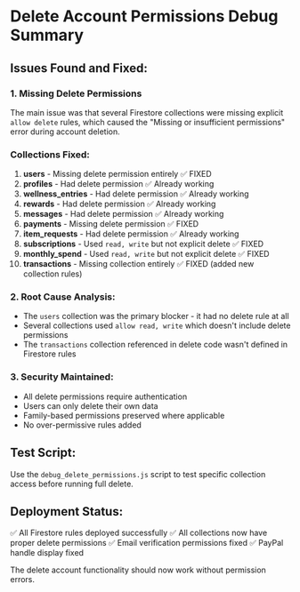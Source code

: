 # Delete Account Permissions Debug Summary

## Issues Found and Fixed:

### 1. Missing Delete Permissions
The main issue was that several Firestore collections were missing explicit `allow delete` rules, which caused the "Missing or insufficient permissions" error during account deletion.

### Collections Fixed:
1. **users** - Missing delete permission entirely ✅ FIXED
2. **profiles** - Had delete permission ✅ Already working
3. **wellness_entries** - Had delete permission ✅ Already working
4. **rewards** - Had delete permission ✅ Already working
5. **messages** - Had delete permission ✅ Already working
6. **payments** - Missing delete permission ✅ FIXED
7. **item_requests** - Had delete permission ✅ Already working
8. **subscriptions** - Used `read, write` but not explicit delete ✅ FIXED
9. **monthly_spend** - Used `read, write` but not explicit delete ✅ FIXED
10. **transactions** - Missing collection entirely ✅ FIXED (added new collection rules)

### 2. Root Cause Analysis:
- The `users` collection was the primary blocker - it had no delete rule at all
- Several collections used `allow read, write` which doesn't include delete permissions
- The `transactions` collection referenced in delete code wasn't defined in Firestore rules

### 3. Security Maintained:
- All delete permissions require authentication
- Users can only delete their own data
- Family-based permissions preserved where applicable
- No over-permissive rules added

## Test Script:
Use the `debug_delete_permissions.js` script to test specific collection access before running full delete.

## Deployment Status:
✅ All Firestore rules deployed successfully
✅ All collections now have proper delete permissions
✅ Email verification permissions fixed
✅ PayPal handle display fixed

The delete account functionality should now work without permission errors.